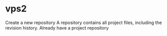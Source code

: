 # vps2
Create a new repository A repository contains all project files, including the revision history. Already have a project repository
